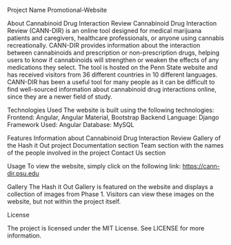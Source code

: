 Project Name
  Promotional-Website

About Cannabinoid Drug Interaction Review
  Cannabinoid Drug Interaction Review (CANN-DIR) is an online tool designed for medical marijuana patients and caregivers, 
  healthcare professionals, or anyone using cannabis recreationally. CANN-DIR provides information about the interaction between cannabinoids and 
  prescription or non-prescription drugs, helping users to know if cannabinoids will strengthen or weaken the effects of any medications they select.
  The tool is hosted on the Penn State website and has received visitors from 36 different countries in 10 different languages. 
  CANN-DIR has been a useful tool for many people as it can be difficult to find well-sourced information about cannabinoid drug interactions online,
  since they are a newer field of study.

Technologies Used
  The website is built using the following technologies:
  Frontend: Angular, Angular Material, Bootstrap
  Backend Language: Django
  Framework Used: Angular
  Database: MySQL

Features
  Information about Cannabinoid Drug Interaction Review
  Gallery of the Hash it Out project
  Documentation section
  Team section with the names of the people involved in the project
  Contact Us section

Usage
  To view the website, simply click on the following link: https://cann-dir.psu.edu

Gallery
  The Hash it Out Gallery is featured on the website and displays a collection of images from Phase 1. 
  Visitors can view these images on the website, but not within the project itself.

License

  The project is licensed under the MIT License. See LICENSE for more information.
